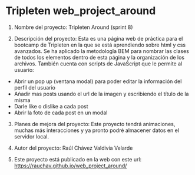 # Tripleten web_project_around

1. Nombre del proyecto: Tripleten Around (sprint 8)

2. Descripción del proyecto: Esta es una página web de práctica para el bootcamp de Tripleten en la que se está aprendiendo sobre html y css avanzados. Se ha aplicado la metodologîa BEM para nombrar las clases de todos los elementos dentro de esta página y la organización de los archivos. También cuenta con scripts de JavaScript que le permite al usuario:

- Abrir un pop up (ventana modal) para poder editar la información del perfil del usuario
- Ańadir mas posts usando el url de la imagen y escribiendo el título de la misma
- Darle like o dislike a cada post
- Abrir la foto de cada post en un modal

3. Planes de mejora del proyecto: Este proyecto tendrá animaciones, muchas más interacciones y ya pronto podré almacener datos en el servidor local.

4. Autor del proyecto: Raúl Chávez Valdivia Velarde

5. Este proyecto está publicado en la web con este url:
   https://rauchav.github.io/web_project_around/
